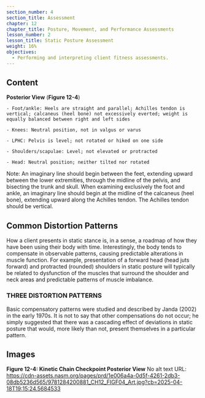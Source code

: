 ```yaml
---
section_number: 4
section_title: Assessment
chapter: 12
chapter_title: Posture, Movement, and Performance Assessments
lesson_number: 2
lesson_title: Static Posture Assessment
weight: 16%
objectives:
  - Performing and interpreting client fitness assessments.
---
```


## Content
**Posterior View** (**Figure 12-4**)

	- Foot/ankle: Heels are straight and parallel; Achilles tendon is vertical; calcaneus (heel bone) not excessively everted; weight is equally balanced between right and left sides

	- Knees: Neutral position, not in valgus or varus

	- LPHC: Pelvis is level; not rotated or hiked on one side

	- Shoulders/scapulae: Level; not elevated or protracted

	- Head: Neutral position; neither tilted nor rotated

Note: An imaginary line should begin between the feet, extending upward between the lower extremities, through the midline of the pelvis, and bisecting the trunk and skull. When examining exclusively the foot and ankle, an imaginary line should begin at the midline of the calcaneus (heel bone), extending upward along the Achilles tendon. The Achilles tendon should be vertical.

## Common Distortion Patterns

How a client presents in static stance is, in a sense, a roadmap of how they have been using their body with time. Interestingly, the body tends to compensate in observable patterns, causing predictable alterations in muscle function. For example, presentation of a forward head (head juts forward) and protracted (rounded) shoulders in static posture will typically be related to dysfunction of the muscles that surround the shoulder and neck areas and predictable patterns of muscle imbalance.

### THREE DISTORTION PATTERNS

Basic compensatory patterns were studied and described by Janda (2002) in the early 1970s. It is not to say that other compensations do not occur; he simply suggested that there was a cascading effect of deviations in static posture that would, more likely than not, present themselves in a particular pattern.

## Images

**Figure 12-4: Kinetic Chain Checkpoint Posterior View**
No alt text
URL: https://cdn-assets.nasm.org/pages/prd/1e006a4a-0d5f-4261-2db3-08db5236d565/9781284200881_CH12_FIGF04_Art.jpg?cb=2025-04-18T19:15:24.5684533